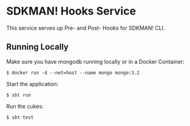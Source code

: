 # SDKMAN! Hooks Service

This service serves up Pre- and Post- Hooks for SDKMAN! CLI.

## Running Locally

Make sure you have mongodb running locally or in a Docker Container:

    $ docker run -d --net=host --name mongo mongo:3.2

Start the application:

    $ sbt run

Run the cukes:

    $ sbt test
